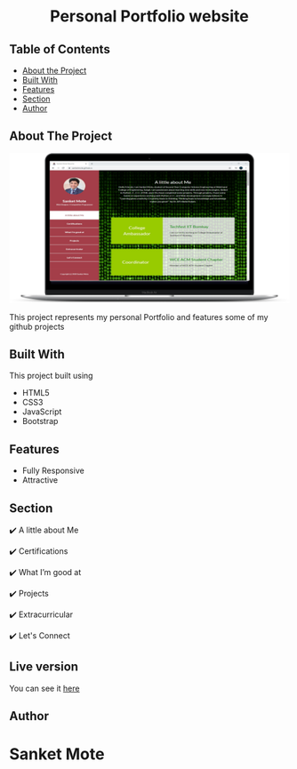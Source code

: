 <h1 align="center">Personal Portfolio website</h1>


<!-- TABLE OF CONTENTS -->
## Table of Contents

* [About the Project](#about-the-project)
* [Built With](#built-with)
* [Features](#Features)
* [Section](#Section)
* [Author](#Author)


<!-- ABOUT THE PROJECT -->
## About The Project

<a href="https://sanketmote.github.io/" target="_blank"><img src="assets/images/screenshot.png"/></a>

This project represents my personal Portfolio and features some of my github projects

## Built With
This project built using 
* HTML5
* CSS3
* JavaScript
* Bootstrap

## Features
* Fully Responsive
* Attractive

## Section

✔️ A little about Me

✔️ Certifications

✔️ What I’m good at

✔️ Projects

✔️ Extracurricular

✔️ Let's Connect

<!-- LIVE VERSION -->
## Live version

You can see it <a href="https://sanketmote.github.io/" target="_blank">here</a>

## Author
# Sanket Mote 



